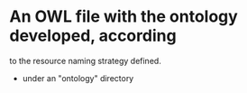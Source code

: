 
# An OWL file with the ontology developed, according
to the resource naming strategy defined.
- under an "ontology" directory 
